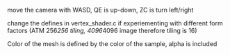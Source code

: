
move the camera with WASD, QE is up-down, ZC is turn left/right

change the defines in vertex_shader.c if experiementing with different form factors (ATM 256*256 tiling, 4096*4096 image therefore tiling is 16)

Color of the mesh is defined by the color of the sample, alpha is included
